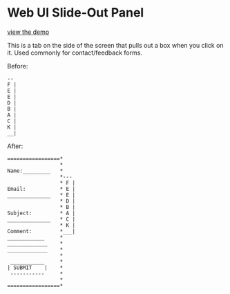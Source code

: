 # Web UI Slide-Out Panel

[view the demo](https://dl.dropboxusercontent.com/u/27500327/ascii_web_experiment/index.html)

This is a tab on the side of the screen that pulls out a box when you
click on it.  Used commonly for contact/feedback forms.

Before:

    -- 
    F |
    E |
    E |
    D |
    B |
    A |
    C |
    K |
    __|

After:

    =================*
                     *
    Name:_________   *
                     *--- 
                     * F |
    Email:           * E |
    ______________   * E |
                     * D |
                     * B |
    Subject:         * A |
    ______________   * C |
                     * K |
    Comment:         *___|
    ____________     *
    _____________    *
    _____________    *
                     *
     ___________     *
    | SUBMIT    |    *
     -----------     *
                     *
    =================*


